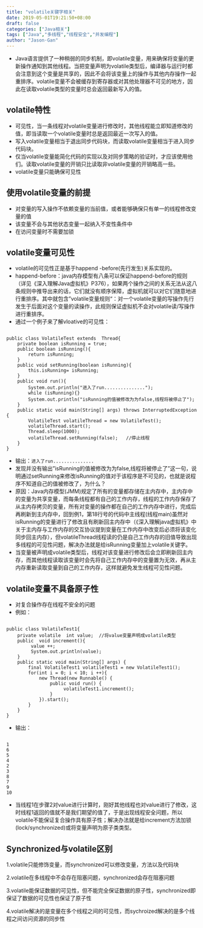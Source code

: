 ```yaml
---
title: "volatile关键字相关"
date: 2019-05-01T19:21:50+08:00
draft: false
categories: ["Java相关"]
tags: ["Java","多线程","线程安全","并发编程"]
author: "Jason·Gan"
---
```


* Java语言提供了一种稍弱的同步机制，即volatile变量，用来确保将变量的更新操作通知到其他线程。当把变量声明为volatile类型后，编译器与运行时都会注意到这个变量是共享的，因此不会将该变量上的操作与其他内存操作一起重排序。volatile变量不会被缓存到寄存器或对其他处理器不可见的地方，因此在读取volatile类型的变量时总会返回最新写入的值。  

## volatile特性  
* 可见性，当一条线程对volatile变量进行修改时，其他线程能立即知道修改的值，即当读取一个volatile变量时总是返回最近一次写入的值。  
* 写入volatile变量相当于退出同步代码块，而读取volatile变量相当于进入同步代码块。  
* 仅当volatile变量能简化代码的实现以及对同步策略的验证时，才应该使用他们。读取volatile变量的开销只比读取非volatile变量的开销略高一些。  
* volatile变量只能确保可见性  

## 使用volatile变量的前提  
* 对变量的写入操作不依赖变量的当前值，或者能够确保只有单一的线程修改变量的值
* 该变量不会与其他状态变量一起纳入不变性条件中
* 在访问变量时不需要加锁 

## volatile变量可见性  
* volatile的可见性正是基于happend -before(先行发生)关系实现的。
* happend-before：java内存模型有八条可以保证happend-before的规则（详见《深入理解Java虚拟机》P376），如果两个操作之间的关系无法从这八条规则中推导出来的话，它们就没有顺序保障，虚拟机就可以对它们随意地进行重排序。其中就包含”volatile变量规则“：对一个volatile变量的写操作先行发生于后面对这个变量的读操作，此规则保证虚拟机不会对volatile读/写操作进行重排序。
* 通过一个例子来了解vloative的可见性：  
```

public class VolatileTest extends  Thread{
    private boolean isRunning = true;
    public boolean isRunning(){
        return isRunning;
    }
    public void setRunning(boolean isRunning){
        this.isRunning= isRunning;
    }
    public void run(){
        System.out.println("进入了run...............");
        while (isRunning){}
        System.out.println("isRunning的值被修改为为false,线程将被停止了");
    }
    public static void main(String[] args) throws InterruptedException {
        VolatileTest volatileThread = new VolatileTest();
        volatileThread.start();
        Thread.sleep(1000);
        volatileThread.setRunning(false);   //停止线程
    }
}
```  
* 输出：```进入了run............... ```  
* 发现并没有输出”isRunning的值被修改为为false,线程将被停止了”这一句，说明通过setRunning来修改isRunning的值对于该程序是不可见的，也就是说程序不知道自己的值被修改了，为什么？
* 原因：Java内存模型(JMM)规定了所有的变量都存储在主内存中，主内存中的变量为共享变量，而每条线程都有自己的工作内存，线程的工作内存保存了从主内存拷贝的变量，所有对变量的操作都在自己的工作内存中进行，完成后再刷新到主内存中，回到例1，第18行号的代码中主线程(线程main)虽然对isRunning的变量进行了修改且有刷新回主内存中（《深入理解java虚拟机》中关于主内存与工作内存的交互协议提到变量在工作内存中改变后必须将该变化同步回主内存），但volatileThread线程读的仍是自己工作内存的旧值导致出现多线程的可见性问题，解决办法就是给isRunning变量加上volatile关键字。
* 当变量被声明成volatile类型后，线程对该变量进行修改后会立即刷新回主内存，而其他线程读取该变量时会先将自己工作内存中的变量置为无效，再从主内存重新读取变量到自己的工作内存，这样就避免发生线程可见性问题。  

## volatile变量不具备原子性  
* 对复合操作存在线程不安全的问题  
* 例如：  
```

public class VolatileTest1{
    private volatile  int value;  //将value变量声明成volatile类型
    public  void increment(){
         value ++;  
         System.out.println(value);  
    }
    public static void main(String[] args) {
        final VolatileTest1 volatileTest1 = new VolatileTest1();
        for(int i = 0; i < 10; i ++){
            new Thread(new Runnable() {
                public void run() {
                     volatileTest1.increment();
                }
            }).start();
        }
    }
}
```   
* 输出：  
```

1
6
5
4
2
3
8
7
9
10
```
* 当线程1在步骤2对value进行计算时，刚好其他线程也对value进行了修改，这时线程1返回的值就不是我们期望的值了，于是出现线程安全问题，所以volatile不能保证复合操作具有原子性；解决办法就是给increment方法加锁(lock/synchronized)或将变量声明为原子类类型。  

## Synchronized与volatile区别   

1.volatile只能修饰变量，而synchronized可以修改变量，方法以及代码块
 
2.volatile在多线程中不会存在阻塞问题，synchronized会存在阻塞问题
 
3.volatile能保证数据的可见性，但不能完全保证数据的原子性，synchronized即保证了数据的可见性也保证了原子性
 
4.volatile解决的是变量在多个线程之间的可见性，而sychroized解决的是多个线程之间访问资源的同步性


